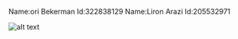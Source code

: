 Name:ori Bekerman
Id:322838129
Name:Liron Arazi
Id:205532971

![alt text](Screenshot%202024-12-05%20195625.png)
